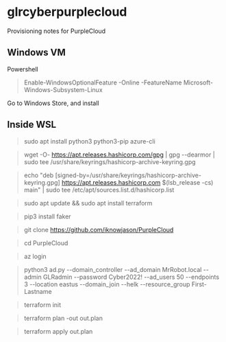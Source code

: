 # glrcyberpurplecloud
Provisioning notes for PurpleCloud

## Windows VM

Powershell

> Enable-WindowsOptionalFeature -Online -FeatureName Microsoft-Windows-Subsystem-Linux

Go to Windows Store, and install 


## Inside WSL

> sudo apt install python3 python3-pip azure-cli

> wget -O- https://apt.releases.hashicorp.com/gpg | gpg --dearmor | sudo tee /usr/share/keyrings/hashicorp-archive-keyring.gpg

> echo "deb [signed-by=/usr/share/keyrings/hashicorp-archive-keyring.gpg] https://apt.releases.hashicorp.com $(lsb_release -cs) main" | sudo tee /etc/apt/sources.list.d/hashicorp.list

> sudo apt update && sudo apt install terraform

> pip3 install faker

> git clone https://github.com/iknowjason/PurpleCloud

> cd PurpleCloud

> az login

> python3 ad.py --domain_controller --ad_domain MrRobot.local --admin GLRadmin --password Cyber2022! --ad_users 50 --endpoints 3 --location eastus --domain_join --helk 
--resource_group First-Lastname

> terraform init

> terraform plan -out out.plan

> terraform apply out.plan
